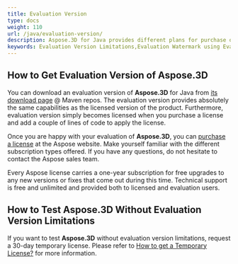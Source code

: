 ```yaml
---
title: Evaluation Version
type: docs
weight: 110
url: /java/evaluation-version/
description: Aspose.3D for Java provides different plans for purchase or offers a Free Trial and a 30-day Temporary License for evaluation using Licensing and Subscription policies in C#.
keywords: Evaluation Version Limitations,Evaluation Watermark using Evaluation Version.
---
```


## **How to Get Evaluation Version of Aspose.3D**

You can download an evaluation version of **Aspose.3D** for Java from [its download page](https://repository.aspose.com/webapp/#/artifacts/browse/tree/General/repo/com/aspose/aspose-3d) @ Maven repos. The evaluation version provides absolutely the same capabilities as the licensed version of the product. Furthermore, evaluation version simply becomes licensed when you purchase a license and add a couple of lines of code to apply the license.

Once you are happy with your evaluation of **Aspose.3D**, you can [purchase a license](https://purchase.aspose.com) at the Aspose website. Make yourself familiar with the different subscription types offered. If you have any questions, do not hesitate to contact the Aspose sales team.

Every Aspose license carries a one-year subscription for free upgrades to any new versions or fixes that come out during this time. Technical support is free and unlimited and provided both to licensed and evaluation users.

## **How to Test Aspose.3D Without Evaluation Version Limitations**

If you want to test **Aspose.3D** without evaluation version limitations, request a 30-day temporary license. Please refer to [How to get a Temporary License?](https://purchase.aspose.com/temporary-license) for more information.